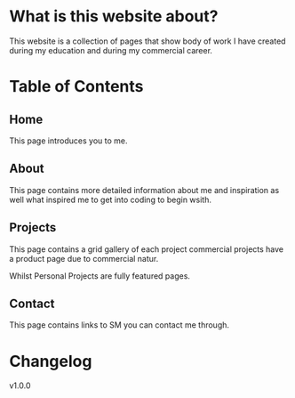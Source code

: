   # What is this website about?

  This website is a collection of pages that show body of work I have created during my education and during my commercial career.

  # Table of Contents
  
  ## Home
  This page introduces you to me.
  ## About
   This page contains more detailed information about me and inspiration as well what inspired me to get into coding to begin wsith.
 
  ## Projects
   This page contains a grid gallery of each project commercial projects have a product page due to commercial natur.
   
   Whilst Personal Projects are fully featured pages.
  
  ## Contact
  This page contains links to SM you can contact me through.

  # Changelog

  v1.0.0
